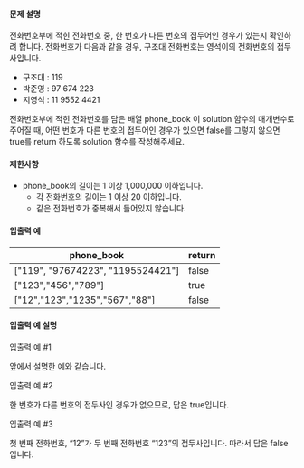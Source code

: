 #### 문제 설명
전화번호부에 적힌 전화번호 중, 한 번호가 다른 번호의 접두어인 경우가 있는지 확인하려 합니다.
전화번호가 다음과 같을 경우, 구조대 전화번호는 영석이의 전화번호의 접두사입니다.

* 구조대 : 119
* 박준영 : 97 674 223
* 지영석 : 11 9552 4421
  
전화번호부에 적힌 전화번호를 담은 배열 phone_book 이 solution 함수의 매개변수로 주어질 때, 어떤 번호가 다른 번호의 접두어인 경우가 있으면 false를 그렇지 않으면 true를 return 하도록 solution 함수를 작성해주세요.

#### 제한사항
* phone_book의 길이는 1 이상 1,000,000 이하입니다.
    * 각 전화번호의 길이는 1 이상 20 이하입니다.
    * 같은 전화번호가 중복해서 들어있지 않습니다.
#### 입출력 예
|phone_book|return|
|-|-|
|["119", "97674223", "1195524421"]|false|
|["123","456","789"]|true|
|["12","123","1235","567","88"]|false|

#### 입출력 예 설명
입출력 예 #1

앞에서 설명한 예와 같습니다.

입출력 예 #2

한 번호가 다른 번호의 접두사인 경우가 없으므로, 답은 true입니다.

입출력 예 #3

첫 번째 전화번호, “12”가 두 번째 전화번호 “123”의 접두사입니다. 따라서 답은 false입니다.